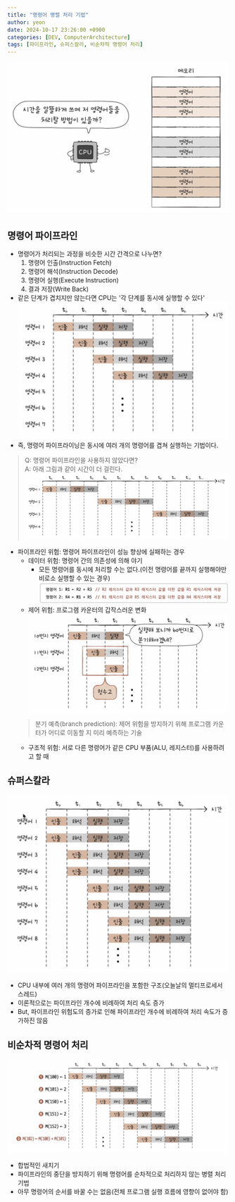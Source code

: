 ```yaml
---
title: "명령어 병렬 처리 기법"
author: yeon
date: 2024-10-17 23:26:00 +0900
categories: [DEV, ComputerArchitecture]
tags: [파이프라인, 슈퍼스칼라, 비순차적 명령어 처리]
---
```


![alt text](/assets/img/ComputerArchitecture/InstructionParallelProcessingTechnique/image.png)

## 명령어 파이프라인

- 명령어가 처리되는 과정을 비슷한 시간 간격으로 나누면?
    1. 명령어 인출(Instruction Fetch)
    2. 명령어 해석(Instruction Decode)
    3. 명령어 실행(Execute Instruction)
    4. 결과 저장(Write Back)
- 같은 단계가 겹치지만 않는다면 CPU는 '각 단계를 동시에 실행할 수 있다'
![alt text](/assets/img/ComputerArchitecture/InstructionParallelProcessingTechnique/image-1.png)
- 즉, 명령어 파이프라이닝은 동시에 여러 개의 명령어를 겹쳐 실행하는 기법이다.
> Q: 명령어 파이프라인을 사용하지 않았다면?   
A: 아래 그림과 같이 시간이 더 걸린다.   
![alt text](/assets/img/ComputerArchitecture/InstructionParallelProcessingTechnique/image-2.png)
- 파이프라인 위험: 명령어 파이프라인이 성능 향상에 실패하는 경우
    - 데이터 위험: 명령어 간의 의존성에 의해 야기
        - 모든 명령어를 동시에 처리할 수는 없다.(이전 명령어를 끝까지 실행해야만 비로소 실행할 수 있는 경우)
        ![alt text](/assets/img/ComputerArchitecture/InstructionParallelProcessingTechnique/image-3.png)
    - 제어 위험: 프로그램 카운터의 갑작스러운 변화
    ![alt text](/assets/img/ComputerArchitecture/InstructionParallelProcessingTechnique/image-4.png)
    > 분기 예측(branch prediction): 제어 위험을 방지하기 위해 프로그램 카운터가 어디로 이동할 지 미리 예측하는 기술
    - 구조적 위험: 서로 다른 명령어가 같은 CPU 부품(ALU, 레지스터)를 사용하려고 할 때

## 슈퍼스칼라

![alt text](/assets/img/ComputerArchitecture/InstructionParallelProcessingTechnique/image-5.png)

- CPU 내부에 여러 개의 명령어 파이프라인을 포함한 구조(오늘날의 멀티프로세서 스레드)
- 이론적으로는 파이프라인 개수에 비례하여 처리 속도 증가
- But, 파이프라인 위험도의 증가로 인해 파이프라인 개수에 비례하여 처리 속도가 증가하진 않음

## 비순차적 명령어 처리

![alt text](/assets/img/ComputerArchitecture/InstructionParallelProcessingTechnique/image-6.png)

- 합법적인 새치기
- 파이프라인의 중단을 방지하기 위해 명령어를 순차적으로 처리하지 않는 병렬 처리 기법
- 아무 명령어의 순서를 바꿀 수는 없음(전체 프로그램 실행 흐름에 영향이 없어야 함)